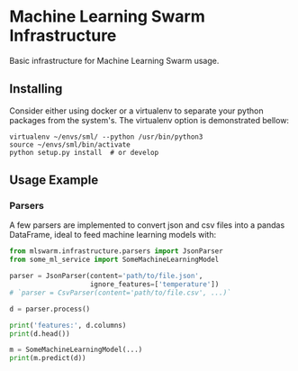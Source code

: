# Machine Learning Swarm Infrastructure

Basic infrastructure for Machine Learning Swarm usage.

## Installing

Consider either using docker or a virtualenv to separate your python packages
from the system's. The virtualenv option is demonstrated bellow: 

```shell
virtualenv ~/envs/sml/ --python /usr/bin/python3
source ~/envs/sml/bin/activate
python setup.py install  # or develop
```

## Usage Example
### Parsers

A few parsers are implemented to convert json and csv files into
a pandas DataFrame, ideal to feed machine learning models with:

```python
from mlswarm.infrastructure.parsers import JsonParser
from some_ml_service import SomeMachineLearningModel

parser = JsonParser(content='path/to/file.json',
                    ignore_features=['temperature'])
# `parser = CsvParser(content='path/to/file.csv', ...)`

d = parser.process()

print('features:', d.columns)
print(d.head())

m = SomeMachineLearningModel(...)
print(m.predict(d))
```
